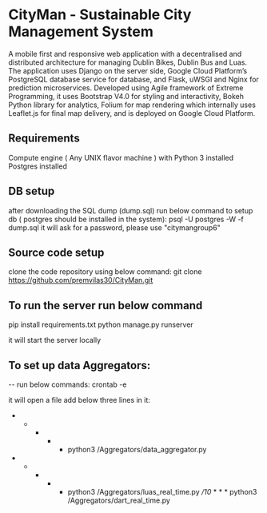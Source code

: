 # CityMan - Sustainable City Management System
A mobile first and responsive web application with a decentralised and distributed architecture for managing Dublin Bikes, Dublin Bus and Luas. The application uses Django on the server side, Google Cloud Platform’s PostgreSQL database service for database, and Flask, uWSGI and Nginx for prediction microservices. Developed using Agile framework of Extreme Programming, it uses Bootstrap V4.0 for styling and interactivity, Bokeh Python library for analytics, Folium for map rendering which internally uses Leaflet.js for final map delivery, and is deployed on Google Cloud Platform.

## Requirements
Compute engine ( Any UNIX flavor machine ) with Python 3 installed
Postgres installed

## DB setup
after downloading the SQL dump (dump.sql) run below command to setup db ( postgres should be installed in the system):
 psql  -U postgres -W -f dump.sql
 it will ask for a password, please use "citymangroup6"

## Source code setup
clone the code repository using below command:
 git clone  https://github.com/premvilas30/CityMan.git

## To run the server run below command
 pip install requirements.txt
 python manage.py runserver

 it will start the server locally


## To set up data Aggregators:
-- run below commands:
   crontab -e
    
it will open a file add below three lines in it:
* * * * * python3 <Path to cityman folder>/Aggregators/data_aggregator.py
* * * * * python3 <Path to cityman folder>/Aggregators/luas_real_time.py
*/10* * * * python3 <Path to cityman folder>/Aggregators/dart_real_time.py 
